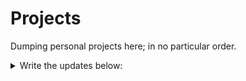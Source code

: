# Projects

Dumping personal projects here; in no particular order.

<details>
<summary>Write the updates below:</summary>
  
  - [ ] 20221019: Take out all folders except Project & Quiz
  - [ ] 20221021...test
</details>

